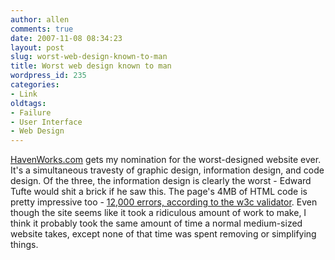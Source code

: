 ```yaml
---
author: allen
comments: true
date: 2007-11-08 08:34:23
layout: post
slug: worst-web-design-known-to-man
title: Worst web design known to man
wordpress_id: 235
categories:
- Link
oldtags:
- Failure
- User Interface
- Web Design
---
```


[HavenWorks.com](http://havenworks.com/) gets my nomination for the worst-designed website ever.  It's a simultaneous travesty of graphic design, information design, and code design. Of the three, the information design is clearly the worst - Edward Tufte would shit a brick if he saw this. The page's 4MB of HTML code is pretty impressive too - [12,000 errors, according to the w3c validator](http://validator.w3.org/check?uri=http%3A%2F%2Fhavenworks.com%2F). Even though the site seems like it took a ridiculous amount of work to make, I think it probably took the same amount of time a normal medium-sized website takes, except none of that time was spent removing or simplifying things.
